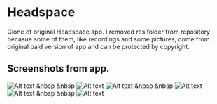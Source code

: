 # Headspace
Clone of original Headspace app. I removed res folder from repository becasue some of them, like recordings and some pictures, come from original paid version of app and can be protected by copyright.


## Screenshots from app.  
![Alt text](/screenshots/start.png?raw=true) &nbsp &nbsp ![Alt text](/screenshots/notification.png?raw=true)
![Alt text](/screenshots/selection.png?raw=true) &nbsp &nbsp ![Alt text](/screenshots/video.png?raw=true)
![Alt text](/screenshots/meditation.png?raw=true) &nbsp &nbsp ![Alt text](/screenshots/summary.png?raw=true)

